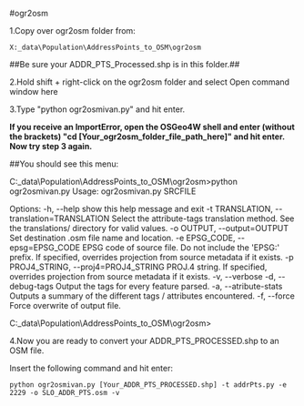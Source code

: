 #ogr2osm

1.Copy over ogr2osm folder from: 

	X:_data\Population\AddressPoints_to_OSM\ogr2osm

##Be sure your ADDR_PTS_Processed.shp is in this folder.##

2.Hold shift + right-click on the ogr2osm folder and select Open command window here

3.Type "python ogr2osmivan.py" and hit enter.

**If you receive an ImportError, open the OSGeo4W shell and enter (without the brackets) "cd [Your_ogr2osm_folder_file_path_here]" 
and hit enter. Now try step 3 again.**
	
##You should see this menu:

C:\_data\Population\AddressPoints_to_OSM\ogr2osm>python ogr2osmivan.py
Usage: ogr2osmivan.py SRCFILE

Options:
  -h, --help            show this help message and exit
  -t TRANSLATION, --translation=TRANSLATION
                        Select the attribute-tags translation method. See the
                        translations/ directory for valid values.
  -o OUTPUT, --output=OUTPUT
                        Set destination .osm file name and location.
  -e EPSG_CODE, --epsg=EPSG_CODE
                        EPSG code of source file. Do not include the 'EPSG:'
                        prefix. If specified, overrides projection from source
                        metadata if it exists.
  -p PROJ4_STRING, --proj4=PROJ4_STRING
                        PROJ.4 string. If specified, overrides projection from
                        source metadata if it exists.
  -v, --verbose
  -d, --debug-tags      Output the tags for every feature parsed.
  -a, --atribute-stats  Outputs a summary of the different tags / attributes
                        encountered.
  -f, --force           Force overwrite of output file. 

C:\_data\Population\AddressPoints_to_OSM\ogr2osm> 

4.Now you are ready to convert your ADDR_PTS_PROCESSED.shp to an OSM file.
	
Insert the following command and hit enter:

	python ogr2osmivan.py [Your_ADDR_PTS_PROCESSED.shp] -t addrPts.py -e 2229 -o SLO_ADDR_PTS.osm -v

	
	
